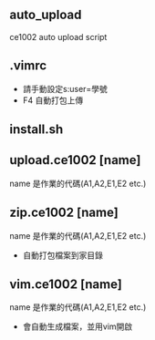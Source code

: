 auto_upload
------
  ce1002 auto upload script

.vimrc
------
  * 請手動設定s:user=學號
  * F4 自動打包上傳

install.sh
------


upload.ce1002 [name]
------
  name 是作業的代碼(A1,A2,E1,E2 etc.)

zip.ce1002 [name]
------
  name 是作業的代碼(A1,A2,E1,E2 etc.)
  * 自動打包檔案到家目錄

vim.ce1002 [name]
------
  name 是作業的代碼(A1,A2,E1,E2 etc.)
  * 會自動生成檔案，並用vim開啟

